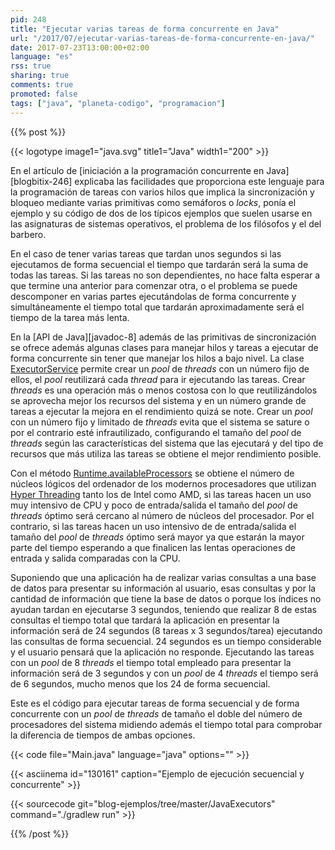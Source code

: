 ```yaml
---
pid: 248
title: "Ejecutar varias tareas de forma concurrente en Java"
url: "/2017/07/ejecutar-varias-tareas-de-forma-concurrente-en-java/"
date: 2017-07-23T13:00:00+02:00
language: "es"
rss: true
sharing: true
comments: true
promoted: false
tags: ["java", "planeta-codigo", "programacion"]
---
```


{{% post %}}


{{< logotype image1="java.svg" title1="Java" width1="200" >}}

En el artículo de [iniciación a la programación concurrente en Java][blogbitix-246] explicaba las facilidades que proporciona este lenguaje para la programación de tareas con varios hilos que implica la sincronización y bloqueo mediante varias primitivas como semáforos o _locks_, ponía el ejemplo y su código de dos de los típicos ejemplos que suelen usarse en las asignaturas de sistemas operativos, el problema de los filósofos y el del barbero.

En el caso de tener varias tareas que tardan unos segundos si las ejecutamos de forma secuencial el tiempo que tardarán será la suma de todas las tareas. Si las tareas no son dependientes, no hace falta esperar a que termine una anterior para comenzar otra, o el problema se puede descomponer en varias partes ejecutándolas de forma concurrente y simultáneamente el tiempo total que tardarán aproximadamente será el tiempo de la tarea más lenta.

En la [API de Java][javadoc-8] además de las primitivas de sincronización se ofrece además algunas clases para manejar hilos y tareas a ejecutar de forma concurrente sin tener que manejar los hilos a bajo nivel. La clase [ExecutorService](https://docs.oracle.com/javase/8/docs/api/java/util/concurrent/ExecutorService.html) permite crear un _pool_ de _threads_ con un número fijo de ellos, el _pool_ reutilizará cada _thread_ para ir ejecutando las tareas. Crear _threads_ es una operación más o menos costosa con lo que reutilizándolos se aprovecha mejor los recursos del sistema y en un número grande de tareas a ejecutar la mejora en el rendimiento quizá se note. Crear un _pool_ con un número fijo y limitado de _threads_ evita que el sistema se sature o por el contrario esté infrautilizado, configurando el tamaño del _pool_ de _threads_ según las características del sistema que las ejecutará y del tipo de recursos que más utiliza las tareas se obtiene el mejor rendimiento posible.

Con el método [Runtime.availableProcessors](https://docs.oracle.com/javase/8/docs/api/java/lang/Runtime.html#availableProcessors--) se obtiene el número de núcleos lógicos del ordenador de los modernos procesadores que utilizan [Hyper Threading](https://es.wikipedia.org/wiki/HyperThreading) tanto los de Intel como AMD, si las tareas hacen un uso muy intensivo de CPU y poco de entrada/salida el tamaño del _pool_ de _threads_ óptimo será cercano al número de núcleos del procesador. Por el contrario, si las tareas hacen un uso intensivo de de entrada/salida el tamaño del _pool_ de _threads_ óptimo será mayor ya que estarán la mayor parte del tiempo esperando a que finalicen las lentas operaciones de entrada y salida comparadas con la CPU.

Suponiendo que una aplicación ha de realizar varias consultas a una base de datos para presentar su información al usuario, esas consultas y por la cantidad de información que tiene la base de datos o porque los índices no ayudan tardan en ejecutarse 3 segundos, teniendo que realizar 8 de estas consultas el tiempo total que tardará la aplicación en presentar la información será de 24 segundos (8 tareas x 3 segundos/tarea) ejecutando las consultas de forma secuencial. 24 segundos es un tiempo considerable y el usuario pensará que la aplicación no responde. Ejecutando las tareas con un _pool_ de 8 _threads_ el tiempo total empleado para presentar la información será de 3 segundos y con un _pool_ de 4 _threads_ el tiempo será de 6 segundos, mucho menos que los 24 de forma secuencial.

Este es el código para ejecutar tareas de forma secuencial y de forma concurrente con un _pool_ de _threads_ de tamaño el doble del número de procesadores del sistema midiendo además el tiempo total para comprobar la diferencia de tiempos de ambas opciones.

{{< code file="Main.java" language="java" options="" >}}

{{< asciinema id="130161" caption="Ejemplo de ejecución secuencial y concurrente" >}}

{{< sourcecode git="blog-ejemplos/tree/master/JavaExecutors" command="./gradlew run" >}}

{{% /post %}}
